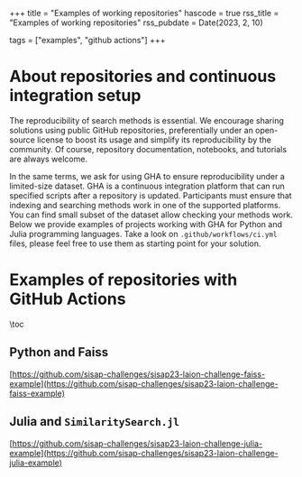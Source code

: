 +++
title = "Examples of working repositories"
hascode = true
rss_title = "Examples of working repositories"
rss_pubdate = Date(2023, 2, 10)

tags = ["examples", "github actions"]
+++

# About repositories and continuous integration setup
The reproducibility of search methods is essential. We encourage sharing solutions using public GitHub repositories, preferentially under an open-source license to boost its usage and simplify its reproducibility by the community. Of course, repository documentation, notebooks, and tutorials are always welcome.

In the same terms, we ask for using GHA to ensure reproducibility under a limited-size dataset. GHA is a continuous integration platform that can run specified scripts after a repository is updated. Participants must ensure that indexing and searching methods work in one of the supported platforms. You can find small subset of the dataset allow checking your methods work. Below we provide examples of projects working with GHA for Python and Julia programming languages. 
Take a look on `.github/workflows/ci.yml` files, please feel free to use them as starting point for your solution. 


# Examples of repositories with GitHub Actions 

\toc

## Python and Faiss

[https://github.com/sisap-challenges/sisap23-laion-challenge-faiss-example](https://github.com/sisap-challenges/sisap23-laion-challenge-faiss-example)

## Julia and `SimilaritySearch.jl`
[https://github.com/sisap-challenges/sisap23-laion-challenge-julia-example](https://github.com/sisap-challenges/sisap23-laion-challenge-julia-example)

